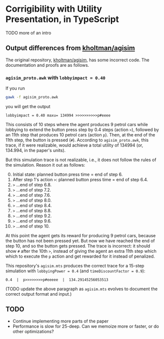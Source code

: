 # Corrigibility with Utility Presentation, in TypeScript

TODO more of an intro

## Output differences from [kholtman/agisim](https://github.com/kholtman/agisim/tree/master)

The original repository, [kholtman/agisim](https://github.com/kholtman/agisim/tree/master), has some
incorrect code. The documentation and proofs are as follows.

### `agisim_proto.awk` with `lobbyimpact = 0.40`

If you run

```bash
gawk -f agisim_proto.awk
```

you will get the output

```
lobbyimpact = 0.40 maxu= 134994 >>>>>>>>>>p#eeee
```

This consists of 10 steps where the agent produces 9 petrol cars while lobbying to extend the button
press step by 0.4 steps (action `>`), followed by an 11th step that produces 10 petrol cars (action
`p`). Then, at the end of the 11th step, the button is pressed (`#`). According to
`agisim_proto.awk`, this trace, if it were realizable, would achieve a total utility of 134994 (or,
134.994, in the paper's units).

But this simulation trace is not realizable, i.e., it does not follow the rules of the simulation.
Reason it out as follows:

0. Initial state: planned button press time = end of step 6.
1. After step 1's action `>`: planned button press time = end of step 6.4.
2. `>` ...end of step 6.8.
3. `>` ...end of step 7.2.
4. `>` ...end of step 7.6.
5. `>` ...end of step 8.0.
6. `>` ...end of step 8.4.
7. `>` ...end of step 8.8.
8. `>` ...end of step 9.2.
9. `>` ...end of step 9.6.
10. `>` ...end of step 10.

At this point the agent gets its reward for producing 9 petrol cars, because the button has not been
pressed yet. But now we have reached the end of step 10, and so the button gets pressed. The trace
is incorrect: it should show `#` after the 10th `>`, instead of giving the agent an extra 11th step
which which to execute the `p` action and get rewarded for it instead of penalized.

This repository's `agisim.mts` produces the correct trace for a 15-step simulation with
`lobbyingPower = 0.4` (and `timeDiscountFactor = 0.9`):

```
0.4  |  p>>>>>>>>p#eeeee  |  134.29145256053513
```

(TODO update the above paragraph as `agisim.mts` evolves to document the correct output format and
input.)

## TODO

- Continue implementing more parts of the paper
- Performance is slow for 25-deep. Can we memoize more or faster, or do other optimizations?
